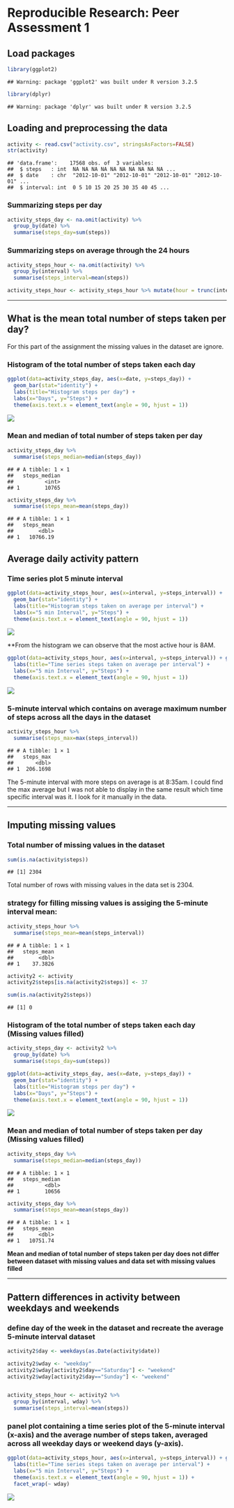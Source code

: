 # Reproducible Research: Peer Assessment 1


## Load packages


```r
library(ggplot2)
```

```
## Warning: package 'ggplot2' was built under R version 3.2.5
```

```r
library(dplyr)
```

```
## Warning: package 'dplyr' was built under R version 3.2.5
```

## Loading and preprocessing the data



```r
activity <- read.csv("activity.csv", stringsAsFactors=FALSE)
str(activity)
```

```
## 'data.frame':	17568 obs. of  3 variables:
##  $ steps   : int  NA NA NA NA NA NA NA NA NA NA ...
##  $ date    : chr  "2012-10-01" "2012-10-01" "2012-10-01" "2012-10-01" ...
##  $ interval: int  0 5 10 15 20 25 30 35 40 45 ...
```

### Summarizing steps per day 


```r
activity_steps_day <- na.omit(activity) %>% 
  group_by(date) %>%
  summarise(steps_day=sum(steps))
```

### Summarizing steps on average through the 24 hours


```r
activity_steps_hour <- na.omit(activity) %>% 
  group_by(interval) %>%
  summarise(steps_interval=mean(steps))

activity_steps_hour <- activity_steps_hour %>% mutate(hour = trunc(interval/100))
```

* * *

## What is the mean total number of steps taken per day?

For this part of the assignment the missing values in the dataset are ignore.


### Histogram of the total number of steps taken each day



```r
ggplot(data=activity_steps_day, aes(x=date, y=steps_day)) + 
  geom_bar(stat="identity") + 
  labs(title="Histogram steps per day") +
  labs(x="Days", y="Steps") +
  theme(axis.text.x = element_text(angle = 90, hjust = 1))
```

![](PA1_template_files/figure-html/unnamed-chunk-1-1.png)<!-- -->


### Mean and median of total number of steps taken per day



```r
activity_steps_day %>% 
  summarise(steps_median=median(steps_day))
```

```
## # A tibble: 1 × 1
##   steps_median
##          <int>
## 1        10765
```

```r
activity_steps_day %>% 
  summarise(steps_mean=mean(steps_day))
```

```
## # A tibble: 1 × 1
##   steps_mean
##        <dbl>
## 1   10766.19
```



## Average daily activity pattern


### Time series plot 5 minute interval



```r
ggplot(data=activity_steps_hour, aes(x=interval, y=steps_interval)) + 
  geom_bar(stat="identity") + 
  labs(title="Histogram steps taken on average per interval") +
  labs(x="5 min Interval", y="Steps") +
  theme(axis.text.x = element_text(angle = 90, hjust = 1))
```

![](PA1_template_files/figure-html/unnamed-chunk-2-1.png)<!-- -->


**From the histogram we can observe that the most active hour is 8AM.



```r
ggplot(data=activity_steps_hour, aes(x=interval, y=steps_interval)) + geom_line() +
  labs(title="Time series steps taken on average per interval") +
  labs(x="5 min Interval", y="Steps") +
  theme(axis.text.x = element_text(angle = 90, hjust = 1))
```

![](PA1_template_files/figure-html/unnamed-chunk-3-1.png)<!-- -->


### 5-minute interval which contains on average maximum number of steps across all the days in the dataset




```r
activity_steps_hour %>% 
  summarise(steps_max=max(steps_interval))
```

```
## # A tibble: 1 × 1
##   steps_max
##       <dbl>
## 1  206.1698
```

The 5-minute interval with more steps on average is at 8:35am.  I could find the max average but I was not able to display in the same result which time specific interval was it.  I look for it manually in the data.

* * *

## Imputing missing values

### Total number of missing values in the dataset



```r
sum(is.na(activity$steps))
```

```
## [1] 2304
```

Total number of rows with missing values in the data set is 2304.


### strategy for filling missing values is assiging the 5-minute interval mean:


```r
activity_steps_hour %>% 
  summarise(steps_mean=mean(steps_interval))
```

```
## # A tibble: 1 × 1
##   steps_mean
##        <dbl>
## 1    37.3826
```




```r
activity2 <- activity
activity2$steps[is.na(activity2$steps)] <- 37

sum(is.na(activity2$steps))
```

```
## [1] 0
```
 

### Histogram of the total number of steps taken each day (Missing values filled)



```r
activity_steps_day <- activity2 %>% 
  group_by(date) %>%
  summarise(steps_day=sum(steps))
```



```r
ggplot(data=activity_steps_day, aes(x=date, y=steps_day)) + 
  geom_bar(stat="identity") + 
  labs(title="Histogram steps per day") +
  labs(x="Days", y="Steps") +
  theme(axis.text.x = element_text(angle = 90, hjust = 1))
```

![](PA1_template_files/figure-html/unnamed-chunk-8-1.png)<!-- -->


### Mean and median of total number of steps taken per day (Missing values filled)



```r
activity_steps_day %>% 
  summarise(steps_median=median(steps_day))
```

```
## # A tibble: 1 × 1
##   steps_median
##          <dbl>
## 1        10656
```

```r
activity_steps_day %>% 
  summarise(steps_mean=mean(steps_day))
```

```
## # A tibble: 1 × 1
##   steps_mean
##        <dbl>
## 1   10751.74
```


**Mean and median of total number of steps taken per day does not differ between dataset with missing values and data set with missing values filled**



* * *

## Pattern differences in activity between weekdays and weekends


### define day of the week in the dataset and recreate the average 5-minute interval dataset



```r
activity2$day <- weekdays(as.Date(activity$date))

activity2$wday <- "weekday"
activity2$wday[activity2$day=="Saturday"] <- "weekend"
activity2$wday[activity2$day=="Sunday"] <- "weekend"


activity_steps_hour <- activity2 %>% 
  group_by(interval, wday) %>%
  summarise(steps_interval=mean(steps))
```


### panel plot containing a time series plot of the 5-minute interval (x-axis) and the average number of steps taken, averaged across all weekday days or weekend days (y-axis). 



```r
ggplot(data=activity_steps_hour, aes(x=interval, y=steps_interval)) + geom_line() +
  labs(title="Time series steps taken on average per interval") +
  labs(x="5 min Interval", y="Steps") +
  theme(axis.text.x = element_text(angle = 90, hjust = 1)) +
  facet_wrap(~ wday)
```

![](PA1_template_files/figure-html/unnamed-chunk-11-1.png)<!-- -->



